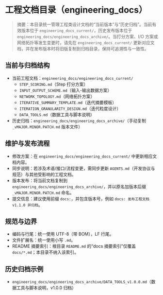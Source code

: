 # 工程文档目录（engineering_docs）

> 摘要：本目录统一管理工程类设计文档的“当前版本”与“历史归档”。当前有效版本位于 `engineering_docs_current/`，历史发布版本位于 `engineering_docs/engineering_docs_archive/`。当打分方案、I/O 方案或网络拓扑等发生变更时，请先在 `engineering_docs_current/` 更新对应文档，并在发布版本时将旧版复制到归档目录，保持可追溯性与一致性。

## 当前与归档结构
- 当前工程文档：`engineering_docs/engineering_docs_current/`
  - `STEP_SCORING.md`（Step 打分方案）
  - `INPUT_OUTPUT_SCHEME.md`（输入-输出数据方案）
  - `NETWORK_TOPOLOGY.md`（网络拓扑方案）
  - `ITERATIVE_SUMMARY_TEMPLATE.md`（迭代摘要模板）
  - `ITERATION_GRANULARITY_DESIGN.md`（迭代粒度设计）
  - `DATA_TOOLS.md`（数据工具与脚本说明）
- 历史归档：`engineering_docs/engineering_docs_archive/`（手动复制 `_vMAJOR.MINOR.PATCH.md` 版本文件）

## 维护与发布流程
- 修改方案：在 `engineering_docs/engineering_docs_current/` 中更新相应文档内容。
- 同步说明：若涉及术语/接口/流程变更，需同步更新 `AGENTS.md`（开发协议与规范）与其他受影响的工程文档。
- 版本发布：将当前文档复制到 `engineering_docs/engineering_docs_archive/`，并以原名加版本后缀 `_vMAJOR.MINOR.PATCH.md` 命名。
- 提交信息：建议使用前缀 `docs:`，并包含版本号，例如 `docs: 发布工程文档 v1.1.0 并归档`。

## 规范与边界
- 编码与行尾：统一使用 UTF-8（带 BOM），LF 行尾。
- 文件扩展名：统一使用小写 `.md`。
- README 摘要索引：根目录 `README.md` 的“docs 摘要索引”仅覆盖 `docs/*.md`；本目录不纳入该索引。

## 历史归档示例
- `engineering_docs/engineering_docs_archive/DATA_TOOLS_v1.0.0.md`（数据工具与脚本说明，v1.0.0 归档）
